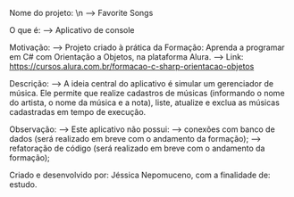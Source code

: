 Nome do projeto: \n
--> Favorite Songs

O que é:
--> Aplicativo de console

Motivação:
--> Projeto criado à prática da Formação: Aprenda a programar em C# com Orientação a Objetos, na plataforma Alura.
  --> Link: https://cursos.alura.com.br/formacao-c-sharp-orientacao-objetos

Descrição:
--> A ideia central do aplicativo é simular um gerenciador de música. Ele permite que realize cadastros de músicas (informando o nome do artista, o nome da música e a nota), liste, atualize e exclua as músicas cadastradas em tempo de execução.

Observação:
--> Este aplicativo não possui:
  --> conexões com banco de dados (será realizado em breve com o andamento da formação);
  --> refatoração de código (será realizado em breve com o andamento da formação);

Criado e desenvolvido por: Jéssica Nepomuceno, com a finalidade de: estudo.

